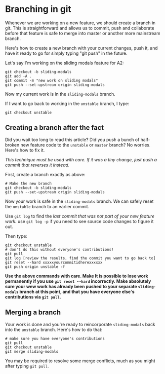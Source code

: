 # Branching in git

Whenever we are working on a new feature, we should create a branch in git. This is straightforward and allows us to commit, push and collaborate before that feature is safe to merge into master or another more mainstream branch.

Here's how to create a new branch with your current changes, push it, and have it ready to go for simply typing "git push" in the future.

Let's say I'm working on the sliding modals feature for A2:

```
git checkout -b sliding-modals
git add -A .
git commit -m "new work on sliding modals"
git push --set-upstream origin sliding-modals
```

Now my current work is in the `sliding-modals` branch.

If I want to go back to working in the `unstable` branch, I type:

```
git checkout unstable
```

## Creating a branch after the fact

Did you wait too long to read this article? Did you push a bunch of half-broken new feature code to the `unstable` or `master` branch? No worries. Here's how to fix it.

*This technique must be used with care. If it was a tiny change, just push a commit that reverses it instead.*

First, create a branch exactly as above:

```
# Make the new branch
git checkout -b sliding-modals
git push --set-upstream origin sliding-modals
```

Now your work is safe in the `sliding-modals` branch. We can safely reset the `unstable` branch to an earlier commit.

Use `git log` to find the *last commit that was not part of your new feature work.* use `git log -p` if you need to see source code changes to figure it out.

Then type:

```
git checkout unstable
# don't do this without everyone's contributions!
git pull
git log [review the results, find the commit you want to go back to]
git reset --hard xxxxxyourcommitidherexxxxxx
git push origin unstable -f
```

**Use the above commands with care. Make  It is possible to lose work permanently if you use `git reset --hard` incorrectly. Make absolutely sure your wew work has already been pushed to your separate `sliding-modals` branch at this point, and that you have everyone else's contributions via `git pull`.**

## Merging a branch

Your work is done and you're ready to reincorporate `sliding-modals` back into the `unstable` branch. Here's how to do that:

```
# make sure you have everyone's contributions
git pull
git checkout unstable
git merge sliding-modals
```

You may be required to resolve some merge conflicts, much as you might after typing `git pull`.
